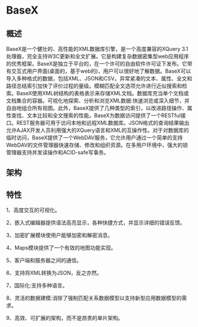 # **BaseX**
## **概述**
BaseX是一个健壮的、高性能的XML数据库引擎，是一个高度兼容的XQuery 3.1处理器，完全支持W3C更新和全文扩展。它是构建复杂数据密集型web应用程序的优秀框架。BaseX是独立于平台的，在一个许可的自由软件许可证下发布。它带有交互式用户界面(桌面的，基于web的)，用户可以很好地了解数据。BaseX可以导入多种格式的数据，包括XML、JSON和CSV。异常紧凑的文本、属性、全文和路径总结索引加快了评价过程的量级。模糊匹配全文选项允许进行近似搜索和检索。BaseX使用XML树结构的表格表示来存储XML文档。数据库充当单个文档或文档集合的容器。可视化地探索、分析和浏览XML数据:快速浏览或深入细节，并自由地组合所有视图。此外，BaseX提供了几种类型的索引，以改进路径操作、属性查找、文本比较和全文搜索的性能。BaseX为数据访问提供了一个RESTful接口。REST服务器可用于访问本地和远程XML数据库。JSON格式的查询结果输出允许AJAX开发人员利用强大的XQuery语言和XML的互操作性。对于对数据库的临时访问，BaseX提供了一个WebDAV服务，它允许用户通过一个简单的支持WebDAV的文件管理器快速存储、修改和组织资源。在多用户环境中，强大的锁管理器支持并发读操作和ACID-safe写事务。
## **架构**
## **特性**
1、高度交互的可视化。

2、嵌入式编辑器提供语法高亮显示，各种快捷方式，并显示详细的错误反馈。

3、加密扩展模块使用户能够加密和解密消息。

4、Maps模块提供了一个有效的地图功能实现。

5、客户端和服务器之间的通信。

6、支持将XML转换为JSON，反之亦然。

7、国际化:支持多种语言。

8、灵活的数据建模:消除了强制匹配关系数据模型以支持新型应用数据模型的需求。

9、高效、可扩展的架构，而不是昂贵的单片架构。